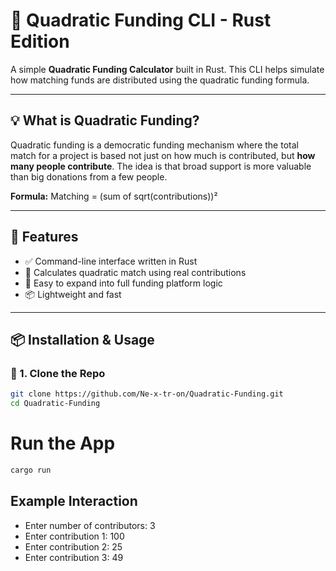 # 🧮 Quadratic Funding CLI - Rust Edition

A simple **Quadratic Funding Calculator** built in Rust. This CLI helps simulate how matching funds are distributed using the quadratic funding formula.

---

## 💡 What is Quadratic Funding?

Quadratic funding is a democratic funding mechanism where the total match for a project is based not just on how much is contributed, but **how many people contribute**. The idea is that broad support is more valuable than big donations from a few people.

**Formula:**
Matching = (sum of sqrt(contributions))²

---

## 🚀 Features

- ✅ Command-line interface written in Rust
- 📐 Calculates quadratic match using real contributions
- 🧩 Easy to expand into full funding platform logic
- 📦 Lightweight and fast

---

## 📦 Installation & Usage

### 🔧 1. Clone the Repo

```bash
git clone https://github.com/Ne-x-tr-on/Quadratic-Funding.git
cd Quadratic-Funding
```

# Run the App
```bash
cargo run
```
## Example Interaction

- Enter number of contributors: 3
- Enter contribution 1: 100
- Enter contribution 2: 25
- Enter contribution 3: 49

